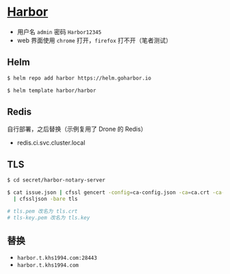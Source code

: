 # [Harbor](https://github.com/goharbor/harbor)

* 用户名 `admin` 密码 `Harbor12345`
* web 界面使用 `chrome` 打开，`firefox` 打不开（笔者测试）

## Helm

```bash
$ helm repo add harbor https://helm.goharbor.io

$ helm template harbor/harbor
```

## Redis

自行部署，之后替换（示例复用了 Drone 的 Redis）

* redis.ci.svc.cluster.local

## TLS

```bash
$ cd secret/harbor-notary-server

$ cat issue.json | cfssl gencert -config=ca-config.json -ca=ca.crt -ca-key=ca-key.pem -profile=harbor - \
  | cfssljson -bare tls

# tls.pem 改名为 tls.crt
# tls-key.pem 改名为 tls.key
```

## 替换

* `harbor.t.khs1994.com:28443`
* `harbor.t.khs1994.com`
